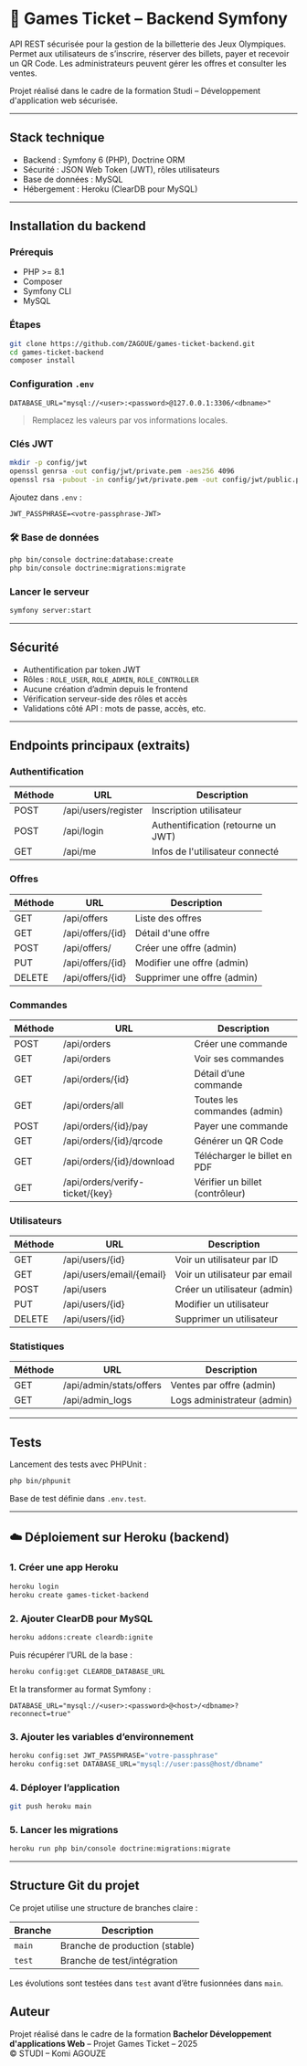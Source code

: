 # 🎫 Games Ticket – Backend Symfony

API REST sécurisée pour la gestion de la billetterie des Jeux Olympiques.  
Permet aux utilisateurs de s’inscrire, réserver des billets, payer et recevoir un QR Code. Les administrateurs peuvent gérer les offres et consulter les ventes.

Projet réalisé dans le cadre de la formation Studi – Développement d'application web sécurisée.

---

## Stack technique

- Backend : Symfony 6 (PHP), Doctrine ORM
- Sécurité : JSON Web Token (JWT), rôles utilisateurs
- Base de données : MySQL
- Hébergement : Heroku (ClearDB pour MySQL)

---

##  Installation du backend

###  Prérequis

- PHP >= 8.1
- Composer
- Symfony CLI
- MySQL

###  Étapes

```bash
git clone https://github.com/ZAGOUE/games-ticket-backend.git
cd games-ticket-backend
composer install
```

###  Configuration `.env`

```env
DATABASE_URL="mysql://<user>:<password>@127.0.0.1:3306/<dbname>"
```

>  Remplacez les valeurs par vos informations locales.

###  Clés JWT

```bash
mkdir -p config/jwt
openssl genrsa -out config/jwt/private.pem -aes256 4096
openssl rsa -pubout -in config/jwt/private.pem -out config/jwt/public.pem
```

Ajoutez dans `.env` :

```env
JWT_PASSPHRASE=<votre-passphrase-JWT>
```

### 🛠️ Base de données

```bash
php bin/console doctrine:database:create
php bin/console doctrine:migrations:migrate
```

###  Lancer le serveur

```bash
symfony server:start
```

---

##  Sécurité

- Authentification par token JWT
- Rôles : `ROLE_USER`, `ROLE_ADMIN`, `ROLE_CONTROLLER`
- Aucune création d’admin depuis le frontend
- Vérification serveur-side des rôles et accès
- Validations côté API : mots de passe, accès, etc.

---

##  Endpoints principaux (extraits)

###  Authentification
| Méthode | URL                                      | Description                                 |
|---------|-------------------------------------------|---------------------------------------------|
| POST    | /api/users/register                       | Inscription utilisateur                      |
| POST    | /api/login                                | Authentification (retourne un JWT)           |
| GET     | /api/me                                   | Infos de l'utilisateur connecté              |

###  Offres
| Méthode | URL                    | Description                  |
|---------|-------------------------|------------------------------|
| GET     | /api/offers             | Liste des offres             |
| GET     | /api/offers/{id}        | Détail d'une offre           |
| POST    | /api/offers/            | Créer une offre (admin)      |
| PUT     | /api/offers/{id}        | Modifier une offre (admin)   |
| DELETE  | /api/offers/{id}        | Supprimer une offre (admin)  |

###  Commandes
| Méthode | URL                                | Description                         |
|---------|-------------------------------------|-------------------------------------|
| POST    | /api/orders                         | Créer une commande                   |
| GET     | /api/orders                         | Voir ses commandes                   |
| GET     | /api/orders/{id}                    | Détail d’une commande                |
| GET     | /api/orders/all                     | Toutes les commandes (admin)        |
| POST    | /api/orders/{id}/pay                | Payer une commande                   |
| GET     | /api/orders/{id}/qrcode             | Générer un QR Code                   |
| GET     | /api/orders/{id}/download           | Télécharger le billet en PDF         |
| GET     | /api/orders/verify-ticket/{key}     | Vérifier un billet (contrôleur)      |

###  Utilisateurs
| Méthode | URL                                | Description                         |
|---------|-------------------------------------|-------------------------------------|
| GET     | /api/users/{id}                     | Voir un utilisateur par ID          |
| GET     | /api/users/email/{email}            | Voir un utilisateur par email       |
| POST    | /api/users                          | Créer un utilisateur (admin)        |
| PUT     | /api/users/{id}                     | Modifier un utilisateur             |
| DELETE  | /api/users/{id}                     | Supprimer un utilisateur            |

###  Statistiques
| Méthode | URL                                | Description                         |
|---------|-------------------------------------|-------------------------------------|
| GET     | /api/admin/stats/offers             | Ventes par offre (admin)            |
| GET     | /api/admin_logs                     | Logs administrateur (admin)         |

---

##  Tests

Lancement des tests avec PHPUnit :


```bash
php bin/phpunit
```

Base de test définie dans `.env.test`.

---

## ☁️ Déploiement sur Heroku (backend)

### 1. Créer une app Heroku

```bash
heroku login
heroku create games-ticket-backend
```

### 2. Ajouter ClearDB pour MySQL

```bash
heroku addons:create cleardb:ignite
```

Puis récupérer l’URL de la base :

```bash
heroku config:get CLEARDB_DATABASE_URL
```

Et la transformer au format Symfony :

```env
DATABASE_URL="mysql://<user>:<password>@<host>/<dbname>?reconnect=true"
```

### 3. Ajouter les variables d’environnement

```bash
heroku config:set JWT_PASSPHRASE="votre-passphrase"
heroku config:set DATABASE_URL="mysql://user:pass@host/dbname"
```

### 4. Déployer l’application

```bash
git push heroku main
```

### 5. Lancer les migrations

```bash
heroku run php bin/console doctrine:migrations:migrate
```

---
##  Structure Git du projet

Ce projet utilise une structure de branches claire :

| Branche | Description                     |
|---------|----------------------------------|
| `main`  | Branche de production (stable)   |
| `test`  | Branche de test/intégration      |

Les évolutions sont testées dans `test` avant d’être fusionnées dans `main`.

##  Auteur

Projet réalisé dans le cadre de la formation **Bachelor Développement d'applications Web** – Projet Games Ticket – 2025  
© STUDI – Komi AGOUZE
